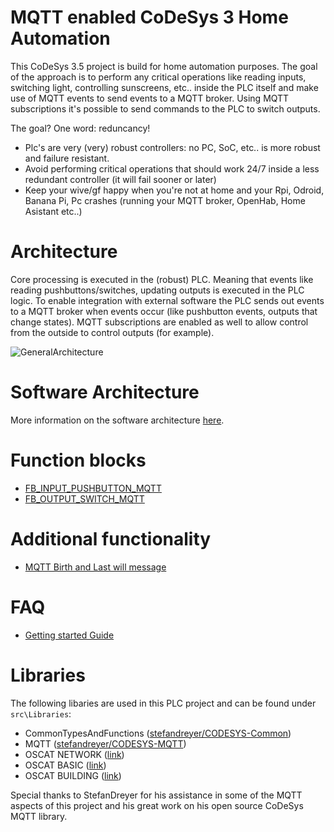 # MQTT enabled CoDeSys 3 Home Automation
This CoDeSys 3.5 project is build for home automation purposes. The goal of the approach is to perform any critical operations like reading inputs, switching light, controlling sunscreens, etc.. inside the PLC itself and make use of MQTT events to send events to a MQTT broker. Using MQTT subscriptions it's possible to send commands to the PLC to switch outputs. 

The goal? One word: reduncancy!
- Plc's are very (very) robust controllers: no PC, SoC, etc.. is more robust and failure resistant. 
- Avoid performing critical operations that should work 24/7 inside a less redundant controller (it will fail sooner or later)
- Keep your wive/gf happy when you're not at home and your Rpi, Odroid, Banana Pi, Pc crashes (running your MQTT broker, OpenHab, Home Asistant etc..)

# Architecture
Core processing is executed in the (robust) PLC. Meaning that events like reading pushbuttons/switches, updating outputs is executed in the PLC logic. To enable integration with external software the PLC sends out events to a MQTT broker when events occur (like pushbutton events, outputs that change states). MQTT subscriptions are enabled as well to allow control from the outside to control outputs (for example).

![GeneralArchitecture](./docs/_img/HomeAutomation.GeneralArchitecture.jpg)

# Software Architecture

More information on the software architecture [here](./docs/SoftwareArchitecture.md).

# Function blocks

- [FB_INPUT_PUSHBUTTON_MQTT](./docs/FunctionBlocks/FB_INPUT_PUSHBUTTON_MQTT.md)
- [FB_OUTPUT_SWITCH_MQTT](./docs/FunctionBlocks/FB_OUTPUT_SWITCH_MQTT.md)

# Additional functionality

- [MQTT Birth and Last will message](./docs/MQTT_Birth_and_Last_will_message.md)

# FAQ

- [Getting started Guide](./docs/Getting_started_guide.md)

# Libraries

The following libaries are used in this PLC project and can be found under `src\Libraries`:
- CommonTypesAndFunctions ([stefandreyer/CODESYS-Common](https://github.com/stefandreyer/CODESYS-Common))
- MQTT ([stefandreyer/CODESYS-MQTT](https://github.com/stefandreyer/CODESYS-MQTT))
- OSCAT NETWORK ([link](https://store.codesys.com/oscat-building.html))
- OSCAT BASIC ([link](https://store.codesys.com/oscat-basic.html))
- OSCAT BUILDING ([link](https://store.codesys.com/oscat-network.html))

Special thanks to StefanDreyer for his assistance in some of the MQTT aspects of this project and his great work on his open source CoDeSys MQTT library.


